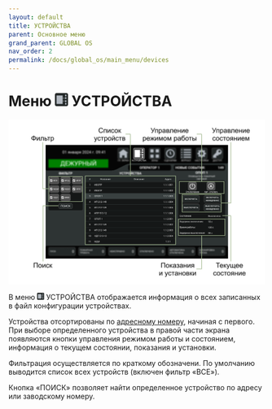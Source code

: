 ```yaml
---
layout: default
title: УСТРОЙСТВА
parent: Основное меню
grand_parent: GLOBAL OS
nav_order: 2
permalink: /docs/global_os/main_menu/devices
---
```


# Меню <img src="../../assets/icons/menus/m_ustroystva.png" width="26" height="26"> УСТРОЙСТВА

<p align="center">
<img src="../../assets/images/devices.png">
</p>

В меню <img src="../../assets/icons/menus/m_ustroystva.png" width="14" height="14"> УСТРОЙСТВА отображается информация о всех записанных в файл конфигурации устройствах.

Устройства отсортированы по <a href="/gk_manual/docs/global_system#адресный-номер">адресному номеру</a>, начиная с первого. При выборе определенного устройства в правой части экрана появляются кнопки управления режимом работы и состоянием, информация о текущем состоянии, показания и установки.

Фильтрация осуществляется по краткому обозначени. По умолчанию выводится список всех устройств (включен фильтр «ВСЕ»).

Кнопка «ПОИСК» позволяет найти определенное устройство по адресу или заводскому номеру.
